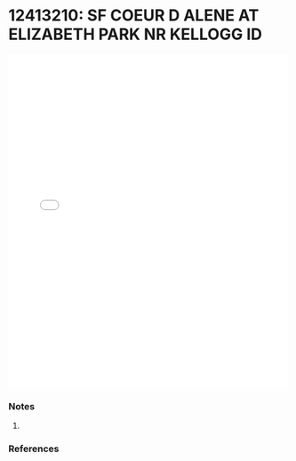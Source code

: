 # 12413210: SF COEUR D ALENE AT ELIZABETH PARK NR KELLOGG ID

<iframe src="/_static/stations/12413210_fdc.html" width="100%" height="600" frameborder="0"></iframe>

### Notes
1. 

### References

